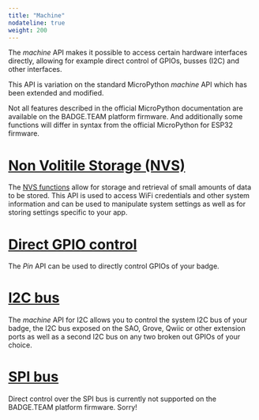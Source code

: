 ```yaml
---
title: "Machine"
nodateline: true
weight: 200
---
```


The *machine* API makes it possible to access certain hardware interfaces directly, allowing for example direct control of GPIOs, busses (I2C) and other interfaces.

This API is variation on the standard MicroPython *machine* API which has been extended and modified.

Not all features described in the official MicroPython documentation are available on the BADGE.TEAM platform firmware. And additionally some functions will differ in syntax from the official MicroPython for ESP32 firmware.

# [<i class="fa fa-hdd" aria-hidden="true"></i> Non Volitile Storage (NVS)](nvs)

The [NVS functions](nvs) allow for storage and retrieval of small amounts of data to be stored. This API is used to access WiFi credentials and other system information and can be used to manipulate system settings as well as for storing settings specific to your app.

# [<i class="fa fa-microchip" aria-hidden="true"></i> Direct GPIO control](pin)

The *Pin* API can be used to directly control GPIOs of your badge.

# [<i class="fa fa-plug" aria-hidden="true"></i> I2C bus](i2c)
The *machine* API for I2C allows you to control the system I2C bus of your badge, the I2C bus exposed on the SAO, Grove, Qwiic or other extension ports as well as a second I2C bus on any two broken out GPIOs of your choice.

# [<i class="fa fa-plug" aria-hidden="true"></i> SPI bus](#)
Direct control over the SPI bus is currently not supported on the BADGE.TEAM platform firmware. Sorry!
